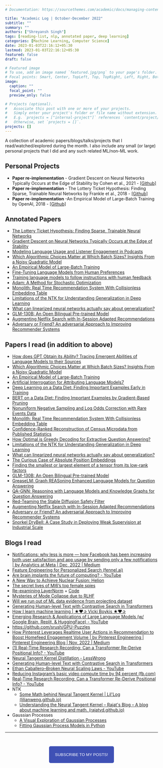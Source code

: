 ```yaml
---
# Documentation: https://sourcethemes.com/academic/docs/managing-content/

title: "Academic Log | October-December 2022"
subtitle: ""
summary: ""
authors: ["Shreyansh Singh"]
tags: [reading-list, nlp, annotated paper, deep learning]
categories: [Machine Learning, Computer Science]
date: 2023-01-03T22:16:12+05:30
lastmod: 2023-01-03T22:16:12+05:30
featured: false
draft: false

# Featured image
# To use, add an image named `featured.jpg/png` to your page's folder.
# Focal points: Smart, Center, TopLeft, Top, TopRight, Left, Right, BottomLeft, Bottom, BottomRight.
image:
  caption: ""
  focal_point: ""
  preview_only: false

# Projects (optional).
#   Associate this post with one or more of your projects.
#   Simply enter your project's folder or file name without extension.
#   E.g. `projects = ["internal-project"]` references `content/project/deep-learning/index.md`.
#   Otherwise, set `projects = []`.
projects: []
---
```


A collection of academic papers/blogs/talks/projects that I read/watched/explored during the month. I also include any small (or large) personal projects that I did and any such related ML/non-ML work.

## Personal Projects
- **Paper re-implementation** - Gradient Descent on Neural Networks Typically Occurs at the Edge of Stability by Cohen et al., 2021 - [[Github]](https://github.com/shreyansh26/Gradient-Descent-on-Neural-Networks-Typically-Occurs-at-the-Edge-of-Stability)
- **Paper re-implementation** - The Lottery Ticket Hypothesis: Finding Sparse, Trainable Neural Networks by Frankle et al., 2018 - [[Github]](https://github.com/shreyansh26/Lottery-Ticket-Hypothesis)
- **Paper re-implementation** -An Empirical Model of Large-Batch Training by OpenAI, 2018 - [[Github]](https://github.com/shreyansh26/An-Empirical-Model-of-Large-Batch-Training)


## Annotated Papers
- [The Lottery Ticket Hypothesis: Finding Sparse, Trainable Neural Networks](https://github.com/shreyansh26/Annotated-ML-Papers/blob/main/ML%20Theory/The%20Lottery%20Ticket%20Hypothesis%20-%20Finding%20Sparse%2C%20Trainable%20Neural%20Networks%20.pdf)
- [Gradient Descent on Neural Networks Typically Occurs at the Edge of Stability](https://github.com/shreyansh26/Annotated-ML-Papers/blob/main/ML%20Theory/Gradient%20Descent%20on%20Neural%20Networks%20Typically%20Occurs%20at%20the%20Edge%20of%20Stability.pdf)
- [Modeling Language Usage and Listener Engagement in Podcasts](https://github.com/shreyansh26/Annotated-ML-Papers/blob/main/General-DL/Modeling%20Language%20Usage%20and%20Listener%20Engagement%20in%20Podcasts.pdf)
- [Which Algorithmic Choices Matter at Which Batch Sizes? Insights From a Noisy Quadratic Model](https://github.com/shreyansh26/Annotated-ML-Papers/blob/main/ML%20Theory/Which%20Algorithmic%20Choices%20Matter%20at%20Which%20Batch%20Sizes_%20Insights%20From%20a%20Noisy%20Quadratic%20Model.pdf)
- [An Empirical Model of Large-Batch Training](https://github.com/shreyansh26/Annotated-ML-Papers/blob/main/ML%20Theory/An%20Empirical%20Model%20of%20Large-Batch%20Training.pdf)
- [Fine-Tuning Language Models from Human Preferences](https://github.com/shreyansh26/Annotated-ML-Papers/blob/main/ML%20Theory/An%20Empirical%20Model%20of%20Large-Batch%20Training.pdf)
- [Training language models to follow instructions with human feedback](https://github.com/shreyansh26/Annotated-ML-Papers/blob/main/LLMs/RLHF/Training%20language%20models%20to%20follow%20instructions%20with%20human%20feedback.pdf)
- [Adam: A Method for Stochastic Optimization](https://github.com/shreyansh26/Annotated-ML-Papers/blob/main/ML%20Theory/Adam%20-%20A%20Method%20for%20Stochastic%20Optimization.pdf)
- [Monolith: Real Time Recommendation System With Collisionless Embedding Table](https://github.com/shreyansh26/Annotated-ML-Papers/blob/main/RecSys/Monolith%20-%20Real%20Time%20Recommendation%20System%20With%20Collisionless%20Embedding%20Table.pdf)
- [Limitations of the NTK for Understanding Generalization in Deep Learning](https://github.com/shreyansh26/Annotated-ML-Papers/blob/main/ML%20Theory/Limitations%20of%20the%20NTK%20for%20Understanding%20Generalization%20in%20Deep%20Learning.pdf)
- [What can linearized neural networks actually say about generalization?](https://github.com/shreyansh26/Annotated-ML-Papers/blob/main/ML%20Theory/What%20can%20linearized%20neural%20networks%20actually%20say%20about%20generalization.pdf)
- [GLM-130B: An Open Bilingual Pre-trained Model](https://github.com/shreyansh26/Annotated-ML-Papers/blob/main/LLMs/GLM-130B%20-%20An%20Open%20Bilingual%20Pre-trained%20Model.pdf)
- [Augmenting Netflix Search with In-Session Adapted Recommendations](https://github.com/shreyansh26/Annotated-ML-Papers/blob/main/RecSys/Augmenting%20Netflix%20Search%20with%20In-Session%20Adapted%20Recommendations.pdf)
- [Adversary or Friend? An adversarial Approach to Improving Recommender Systems](https://github.com/shreyansh26/Annotated-ML-Papers/blob/main/RecSys/Adversary%20or%20Friend%20-%20An%20adversarial%20Approach%20to%20Improving%20Recommender%20Systems.pdf)

## Papers I read (in addition to above)
- [How does GPT Obtain its Ability? Tracing Emergent Abilities of Language Models to their Sources](https://www.notion.so/How-does-GPT-Obtain-its-Ability-Tracing-Emergent-Abilities-of-Language-Models-to-their-Sources-b9a57ac0fcf74f30a1ab9e3e36fa1dc1)
- [Which Algorithmic Choices Matter at Which Batch Sizes? Insights From a Noisy Quadratic Model](https://arxiv.org/abs/1907.04164)
- [An Empirical Model of Large-Batch Training](https://arxiv.org/abs/1812.06162)
- [Artificial Interrogation for Attributing Language Models7](https://arxiv.org/abs/2211.10877)
- [Deep Learning on a Data Diet: Finding Important Examples Early in Training](https://arxiv.org/abs/2107.07075)
- [BERT on a Data Diet: Finding Important Examples by Gradient-Based Pruning](https://arxiv.org/abs/2211.05610)
- [Nonuniform Negative Sampling and Log Odds Correction with Rare Events Data](https://arxiv.org/abs/2110.13048)
- [Monolith: Real Time Recommendation System With Collisionless Embedding Table](https://arxiv.org/abs/2209.07663)
- [Confidence-Ranked Reconstruction of Census Microdata from Published Statistics](https://arxiv.org/abs/2211.03128)
- [How Optimal is Greedy Decoding for Extractive Question Answering?](https://arxiv.org/abs/2108.05857)
- [Limitations of the NTK for Understanding Generalization in Deep Learning](https://arxiv.org/abs/2206.10012)
- [What can linearized neural networks actually say about generalization?](https://arxiv.org/abs/2106.06770)
- [The Curious Case of Absolute Position Embeddings](https://arxiv.org/abs/2210.12574)
- [Finding the smallest or largest element of a tensor from its low-rank factors](https://arxiv.org/abs/2210.11413v1)
- [GLM-130B: An Open Bilingual Pre-trained Model](https://arxiv.org/abs/2210.02414)
- [GreaseLM: Graph REASoning Enhanced Language Models for Question Answering](https://arxiv.org/abs/2201.08860)
- [QA-GNN: Reasoning with Language Models and Knowledge Graphs for Question Answering](https://arxiv.org/abs/2104.06378)
- [Red-Teaming the Stable Diffusion Safety Filter](https://arxiv.org/abs/2210.04610)
- [Augmenting Netflix Search with In-Session Adapted Recommendations](https://dl.acm.org/doi/abs/10.1145/3523227.3547407)
- [Adversary or Friend? An adversarial Approach to Improving Recommender Systems](https://dl.acm.org/doi/abs/10.1145/3523227.3546784)
- [Snorkel DryBell: A Case Study in Deploying Weak Supervision at Industrial Scale](https://arxiv.org/abs/1812.00417)

## Blogs I read

- [Notifications: why less is more — how Facebook has been increasing both user satisfaction and app usage by sending only a few notifications | by Analytics at Meta | Dec, 2022 | Medium](https://medium.com/@AnalyticsAtMeta/notifications-why-less-is-more-how-facebook-has-been-increasing-both-user-satisfaction-and-app-9463f7325e7d)
- [Feature Engineering for Personalized Search (fennel.ai)](https://fennel.ai/blog/feature-engineering-for-personalized-search/)
- [Are brain implants the future of computing? - YouTube](https://www.youtube.com/watch?v=BYxzrFyES6I&ab_channel=TheEconomist)
- [A New Way to Achieve Nuclear Fusion: Helion](https://www.youtube.com/watch?v=_bDXXWQxK38)
- [The secret lives of MI6’s top female spies](https://www.ft.com/content/741772c0-ee76-4d3d-bfcd-4fabc1fb405d)
- [Re-examining LayerNorm](https://www.lesswrong.com/posts/jfG6vdJZCwTQmG7kb/re-examining-layernorm) + [Code](https://colab.research.google.com/drive/1S39-w4vzX3VzZx_27X_BtrLs442pOJnJ?usp=sharing)
- [Mysteries of Mode Collapse due to RLHF](https://www.lesswrong.com/posts/t9svvNPNmFf5Qa3TA/mysteries-of-mode-collapse-due-to-rlhf)
- [Will we run out of ML data evidence from projecting dataset](https://www.lesswrong.com/posts/Couhhp4pPHbbhJ2Mg/will-we-run-out-of-ml-data-evidence-from-projecting-dataset)
- [Generating Human-level Text with Contrastive Search in Transformers](https://huggingface.co/blog/introducing-csearch)
- [How I learn machine learning | ★❤✰ Vicki Boykis ★❤✰](https://vickiboykis.com/2022/11/10/how-i-learn-machine-learning/)
- [Emerging Research & Applications of Large Language Models (w/ Google Brain, Replit, & HuggingFace) - YouTube](https://www.youtube.com/watch?v=r7UfYlFj2xw&ab_channel=InnovationEndeavors)
- https://github.com/srush/GPU-Puzzles
- [How Pinterest Leverages Realtime User Actions in Recommendation to Boost Homefeed Engagement Volume | by Pinterest Engineering | Pinterest Engineering Blog | Nov, 2022 | Medium](https://medium.com/pinterest-engineering/how-pinterest-leverages-realtime-user-actions-in-recommendation-to-boost-homefeed-engagement-volume-165ae2e8cde8)
- [(1) Real-Time Research Recording: Can a Transformer Re-Derive Positional Info? - YouTube](https://www.youtube.com/watch?v=yo4QvDn-vsU&ab_channel=NeelNanda)
- [Neural Tangent Kernel Distillation - LessWrong](https://www.lesswrong.com/posts/QzpKq92nXqp8NHM34/neural-tangent-kernel-distillation)
- [Generating Human-level Text with Contrastive Search in Transformers](https://twitter.com/__nmca__/status/1588575691284807682?s=20&t=Yea0IQkI3v8VjiEAx1l8ow)
- [Ethan Caballero–Broken Neural Scaling Laws - YouTube](https://www.youtube.com/watch?v=SV87S38M1J4&ab_channel=TheInsideView)
- [Reducing Instagram’s basic video compute time by 94 percent (fb.com)](https://engineering.fb.com/2022/11/04/video-engineering/instagram-video-processing-encoding-reduction/)
- [Real-Time Research Recording: Can a Transformer Re-Derive Positional Info? - YouTube](https://www.youtube.com/watch?v=yo4QvDn-vsU&feature=youtu.be&ab_channel=NeelNanda)
- NTK
    - [Some Math behind Neural Tangent Kernel | Lil'Log (lilianweng.github.io)](https://lilianweng.github.io/posts/2022-09-08-ntk/)
    - [Understanding the Neural Tangent Kernel – Rajat's Blog – A blog about machine learning and math. (rajatvd.github.io)](https://rajatvd.github.io/NTK/)
- Gaussian Processes
  - [A Visual Exploration of Gaussian Processes](https://distill.pub/2019/visual-exploration-gaussian-processes/)
  - [Fitting Gaussian Process Models in Python](https://www.dominodatalab.com/blog/fitting-gaussian-process-models-python)

------

&nbsp;

<script type="text/javascript" src="//downloads.mailchimp.com/js/signup-forms/popup/unique-methods/embed.js" data-dojo-config="usePlainJson: true, isDebug: false"></script>

<!-- <button style="background-color: #70ab17; color: #1770AB" id="openpopup">Subscribe to my posts!</button> -->
<div class="button_cont" align="center"><button id="openpopup" class="example_a">Subscribe to my posts!</button></div>

<style>
    .example_a {
        color: #fff !important;
        text-transform: uppercase;
        text-decoration: none;
        background: #3f51b5;
        padding: 20px;
        border-radius: 5px;
        cursor: pointer;
        display: inline-block;
        border: none;
        transition: all 0.4s ease 0s;
    }

    .example_a:hover {
        background: #434343;
        letter-spacing: 1px;
        -webkit-box-shadow: 0px 5px 40px -10px rgba(0,0,0,0.57);
        -moz-box-shadow: 0px 5px 40px -10px rgba(0,0,0,0.57);
        box-shadow: 5px 40px -10px rgba(0,0,0,0.57);
        transition: all 0.4s ease 0s;
    }
</style>


<script type="text/javascript">

function showMailingPopUp() {
    window.dojoRequire(["mojo/signup-forms/Loader"], function(L) { L.start({"baseUrl":"mc.us4.list-manage.com","uuid":"0b10ac14f50d7f4e7d11cf26a","lid":"667a1bb3da","uniqueMethods":true}) })

    document.cookie = "MCPopupClosed=;path=/;expires=Thu, 01 Jan 1970 00:00:00 UTC";
}

document.getElementById("openpopup").onclick = function() {showMailingPopUp()};

</script>

&nbsp;  
